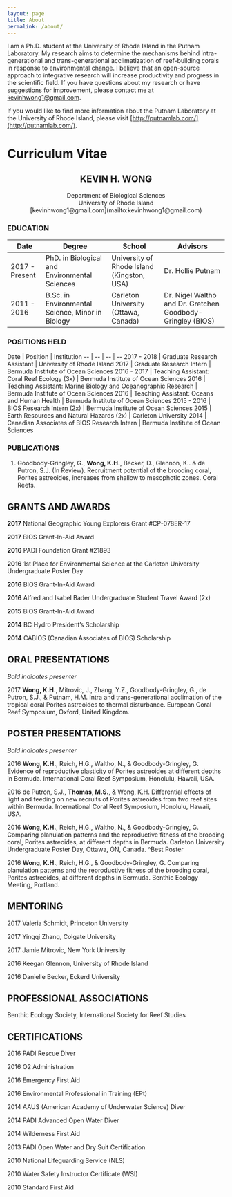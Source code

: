 ```yaml
---
layout: page
title: About
permalink: /about/
---
```

I am a Ph.D. student at the University of Rhode Island in the Putnam Laboratory. My research aims to determine the mechanisms behind intra-generational and trans-generational acclimatization of reef-building corals in response to environmental change. I believe that an open-source approach to integrative research will increase productivity and progress in the scientific field. If you have questions about my research or have suggestions for improvement, please contact me at [kevinhwong1@gmail.com](mailto:kevinhwong1@gmail.com).

If you would like to find more information about the Putnam Laboratory at the University of Rhode Island, please visit [http://putnamlab.com/](http://putnamlab.com/).

# Curriculum Vitae

## <center>KEVIN H. WONG</center>
<center>Department of Biological Sciences</center>
<center>University of Rhode Island</center>
<center> [kevinhwong1@gmail.com](mailto:kevinhwong1@gmail.com) </center>

### EDUCATION

Date | Degree | School | Advisors
-- | -- | -- | --
2017 - Present | PhD. in Biological and Environmental Sciences | University of Rhode Island (Kingston, USA) | Dr. Hollie Putnam
2011 - 2016 |	B.Sc. in Environmental Science, Minor in Biology | Carleton University (Ottawa, Canada) | Dr. Nigel Waltho and Dr. Gretchen Goodbody-Gringley (BIOS)

### POSITIONS HELD

Date | Position | Institution
-- | -- | -- | --
2017 - 2018	| Graduate Research Assistant | University of Rhode Island
2017	| Graduate Research Intern | Bermuda Institute of Ocean Sciences
2016 - 2017	| Teaching Assistant: Coral Reef Ecology (3x)  | Bermuda Institute of Ocean Sciences
2016	| Teaching Assistant: Marine Biology and Oceanographic Research | Bermuda Institute of Ocean Sciences
2016	| Teaching Assistant: Oceans and Human Health | Bermuda Institute of Ocean Sciences
2015 - 2016	| BIOS Research Intern (2x) | Bermuda Institute of Ocean Sciences
2015	| Earth Resources and Natural Hazards (2x) | Carleton University
2014	| Canadian Associates of BIOS Research Intern | Bermuda Institute of Ocean Sciences

### PUBLICATIONS

1. Goodbody-Gringley, G., **Wong, K.H.**, Becker, D., Glennon, K.. & de Putron, S.J. (In Review). Recruitment potential of the brooding coral, Porites astreoides, increases from shallow to mesophotic zones. Coral Reefs.

## GRANTS AND AWARDS

**2017**	National Geographic Young Explorers Grant #CP-078ER-17

**2017**	BIOS Grant-In-Aid Award

**2016**	PADI Foundation Grant #21893

**2016**	1st Place for Environmental Science at the Carleton University Undergraduate Poster Day

**2016**	BIOS Grant-In-Aid Award

**2016**	Alfred and Isabel Bader Undergraduate Student Travel Award (2x)

**2015**	BIOS Grant-In-Aid Award

**2014**	BC Hydro President’s Scholarship

**2014**	CABIOS (Canadian Associates of BIOS) Scholarship



## ORAL PRESENTATIONS

*Bold indicates presenter*

2017  **Wong, K.H.**, Mitrovic, J., Zhang, Y.Z.,  Goodbody-Gringley, G., de Putron, S.J., & Putnam, H.M. Intra and trans-generational acclimation of the tropical coral Porites astreoides to thermal  disturbance. European Coral Reef Symposium, Oxford, United Kingdom.


## POSTER PRESENTATIONS

*Bold indicates presenter*

2016	**Wong, K.H.**, Reich, H.G., Waltho, N., & Goodbody-Gringley, G. Evidence of reproductive plasticity of Porites astreoides at different depths in Bermuda. International Coral Reef Symposium, Honolulu, Hawaii, USA.

2016	de Putron, S.J., **Thomas, M.S.**, & Wong, K.H. Differential effects of light and feeding on new recruits of Porites astreoides from two reef sites within Bermuda. International Coral Reef Symposium, Honolulu, Hawaii, USA.

2016	**Wong, K.H.**, Reich, H.G., Waltho, N., & Goodbody-Gringley, G. Comparing planulation patterns and the reproductive fitness of the brooding coral, Porites astreoides, at different depths in Bermuda. Carleton University Undergraduate Poster Day, Ottawa, ON, Canada. ^Best Poster

2016	**Wong, K.H.**, Reich, H.G., & Goodbody-Gringley, G. Comparing planulation patterns and the reproductive fitness of the brooding coral, Porites astreoides, at different depths in Bermuda. Benthic Ecology Meeting, Portland.

## MENTORING

2017	Valeria Schmidt, Princeton University

2017	Yingqi Zhang, Colgate University

2017	Jamie Mitrovic, New York University

2016	Keegan Glennon, University of Rhode Island

2016	Danielle Becker, Eckerd University

## PROFESSIONAL ASSOCIATIONS

Benthic Ecology Society, International Society for Reef Studies

## CERTIFICATIONS

2016	PADI Rescue Diver

2016	O2 Administration

2016	Emergency First Aid

2016	Environmental Professional in Training (EPt)		   	

2014	AAUS (American Academy of Underwater Science) Diver

2014	PADI Advanced Open Water Diver

2014	Wilderness First Aid 	

2013	PADI Open Water and Dry Suit Certification

2010	National Lifeguarding Service (NLS)

2010	Water Safety Instructor Certificate (WSI)

2010	Standard First Aid
